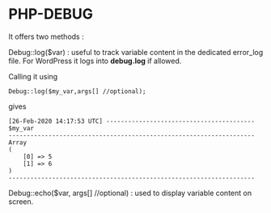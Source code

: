# PHP-DEBUG

It offers two methods : 

Debug::log($var) : useful to track variable content in the dedicated error_log file.
For WordPress it logs into **debug.log** if allowed.

Calling it using 

    Debug::log($my_var,args[] //optional);
gives

    [26-Feb-2020 14:17:53 UTC] -----------------------------------------
    $my_var
    --------------------------------------------------------------------
    Array
    (
        [0] => 5
        [1] => 6
    )
    --------------------------------------------------------------------

Debug::echo($var, args[] //optional) : used to display variable content on screen.



